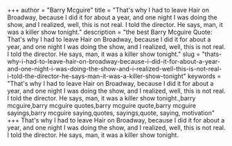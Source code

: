+++
author = "Barry Mcguire"
title = "That's why I had to leave Hair on Broadway, because I did it for about a year, and one night I was doing the show, and I realized, well, this is not real. I told the director. He says, man, it was a killer show tonight."
description = "the best Barry Mcguire Quote: That's why I had to leave Hair on Broadway, because I did it for about a year, and one night I was doing the show, and I realized, well, this is not real. I told the director. He says, man, it was a killer show tonight."
slug = "thats-why-i-had-to-leave-hair-on-broadway-because-i-did-it-for-about-a-year-and-one-night-i-was-doing-the-show-and-i-realized-well-this-is-not-real-i-told-the-director-he-says-man-it-was-a-killer-show-tonight"
keywords = "That's why I had to leave Hair on Broadway, because I did it for about a year, and one night I was doing the show, and I realized, well, this is not real. I told the director. He says, man, it was a killer show tonight.,barry mcguire,barry mcguire quotes,barry mcguire quote,barry mcguire sayings,barry mcguire saying,quotes, sayings,quote, saying, motivation"
+++
That's why I had to leave Hair on Broadway, because I did it for about a year, and one night I was doing the show, and I realized, well, this is not real. I told the director. He says, man, it was a killer show tonight.
